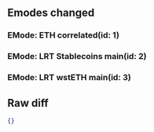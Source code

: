 ## Emodes changed

### EMode: ETH correlated(id: 1)



### EMode: LRT Stablecoins main(id: 2)



### EMode: LRT wstETH main(id: 3)



## Raw diff

```json
{}
```